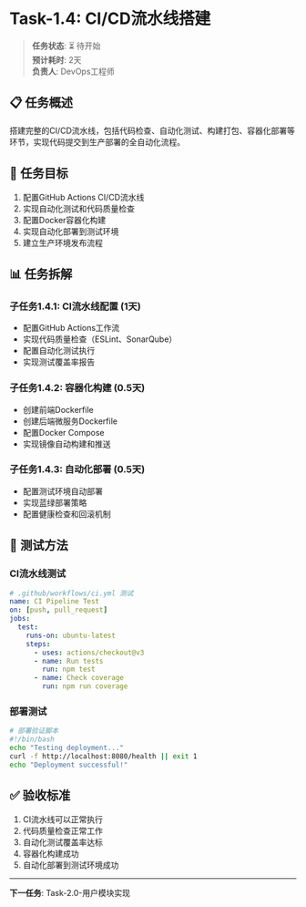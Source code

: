 # Task-1.4: CI/CD流水线搭建

> **任务状态**: ⏳ 待开始  
> **预计耗时**: 2天  
> **负责人**: DevOps工程师  

## 📋 任务概述

搭建完整的CI/CD流水线，包括代码检查、自动化测试、构建打包、容器化部署等环节，实现代码提交到生产部署的全自动化流程。

## 🎯 任务目标

1. 配置GitHub Actions CI/CD流水线
2. 实现自动化测试和代码质量检查
3. 配置Docker容器化构建
4. 实现自动化部署到测试环境
5. 建立生产环境发布流程

## 📊 任务拆解

### 子任务1.4.1: CI流水线配置 (1天)
- 配置GitHub Actions工作流
- 实现代码质量检查（ESLint、SonarQube）
- 配置自动化测试执行
- 实现测试覆盖率报告

### 子任务1.4.2: 容器化构建 (0.5天)
- 创建前端Dockerfile
- 创建后端微服务Dockerfile
- 配置Docker Compose
- 实现镜像自动构建和推送

### 子任务1.4.3: 自动化部署 (0.5天)
- 配置测试环境自动部署
- 实现蓝绿部署策略
- 配置健康检查和回滚机制

## 🧪 测试方法

### CI流水线测试
```yaml
# .github/workflows/ci.yml 测试
name: CI Pipeline Test
on: [push, pull_request]
jobs:
  test:
    runs-on: ubuntu-latest
    steps:
      - uses: actions/checkout@v3
      - name: Run tests
        run: npm test
      - name: Check coverage
        run: npm run coverage
```

### 部署测试
```bash
# 部署验证脚本
#!/bin/bash
echo "Testing deployment..."
curl -f http://localhost:8080/health || exit 1
echo "Deployment successful!"
```

## ✅ 验收标准

1. CI流水线可以正常执行
2. 代码质量检查正常工作
3. 自动化测试覆盖率达标
4. 容器化构建成功
5. 自动化部署到测试环境成功

---

**下一任务**: Task-2.0-用户模块实现 
